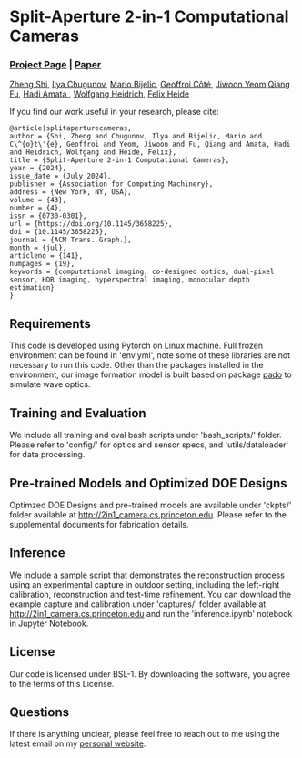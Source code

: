 # Split-Aperture 2-in-1 Computational Cameras
### [Project Page](https://light.princeton.edu/publication/2in1-camera/) | [Paper](https://dl.acm.org/doi/10.1145/3658225)

[Zheng Shi](https://zheng-shi.github.io/), [Ilya Chugunov](https://ilyac.info/), [Mario Bijelic](http://www.mariobijelic.de/), [Geoffroi Côté](https://scholar.google.ca/citations?user=7lWpsmYAAAAJ&hl=en), [Jiwoon Yeom](https://jiwoonyeom.wordpress.com/),[Qiang Fu](https://cemse.kaust.edu.sa/vcc/people/person/qiang-fu), [Hadi Amata ](https://cemse.kaust.edu.sa/people/person/hadi-amata),  [Wolfgang Heidrich](https://vccimaging.org/People/heidriw/), [Felix Heide](https://www.cs.princeton.edu/~fheide/)

If you find our work useful in your research, please cite:
```
@article{splitaperturecameras,
author = {Shi, Zheng and Chugunov, Ilya and Bijelic, Mario and C\^{o}t\'{e}, Geoffroi and Yeom, Jiwoon and Fu, Qiang and Amata, Hadi and Heidrich, Wolfgang and Heide, Felix},
title = {Split-Aperture 2-in-1 Computational Cameras},
year = {2024},
issue_date = {July 2024},
publisher = {Association for Computing Machinery},
address = {New York, NY, USA},
volume = {43},
number = {4},
issn = {0730-0301},
url = {https://doi.org/10.1145/3658225},
doi = {10.1145/3658225},
journal = {ACM Trans. Graph.},
month = {jul},
articleno = {141},
numpages = {19},
keywords = {computational imaging, co-designed optics, dual-pixel sensor, HDR imaging, hyperspectral imaging, monocular depth estimation}
}
```
## Requirements
This code is developed using Pytorch on Linux machine. Full frozen environment can be found in 'env.yml', note some of these libraries are not necessary to run this code. Other than the packages installed in the environment, our image formation model is built based on package [pado](https://github.com/shwbaek/pado) to simulate wave optics. 

## Training and Evaluation
We include all training and eval bash scripts under 'bash_scripts/' folder. Please refer to 'config/' for optics and sensor specs, and 'utils/dataloader' for data processing. 

## Pre-trained Models and Optimized DOE Designs
Optimzed DOE Designs and pre-trained models are available under 'ckpts/' folder available at http://2in1_camera.cs.princeton.edu. Please refer to the supplemental documents for fabrication details.

## Inference
We include a sample script that demonstrates the reconstruction process using an experimental capture in outdoor setting, including the left-right calibration, reconstruction and test-time refinement. You can download the example capture and calibration under 'captures/' folder available at http://2in1_camera.cs.princeton.edu and run the 'inference.ipynb' notebook in Jupyter Notebook.

## License
Our code is licensed under BSL-1. By downloading the software, you agree to the terms of this License. 

## Questions
If there is anything unclear, please feel free to reach out to me using the latest email on my [personal website](https://zheng-shi.github.io/).
